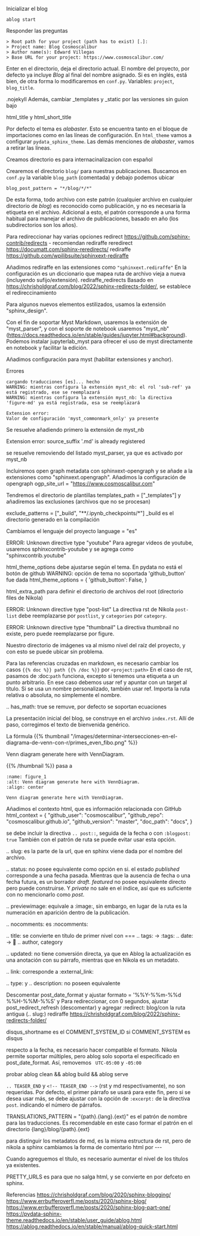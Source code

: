 Inicializar el blog

```
ablog start
```

Responder las preguntas

```
> Root path for your project (path has to exist) [.]:
> Project name: Blog Cosmoscalibur
> Author name(s): Edward Villegas
> Base URL for your project: https://www.cosmoscalibur.com/
```

Enter en el directorio, deja el directorio actual.
El nombre del proyecto, por defecto ya incluye _Blog_ al final del nombre
asignado. Si es en inglés, está bien, de otra forma lo modificaremos en `conf.py`.
Variables: `project`, `blog_title`.

.nojekyll
Además, cambiar _templates y _static por las versiones sin guion bajo

html_title y html_short_title

Por defecto el tema es _alabaster_. Esto se encuentra tanto en el bloque de importaciones
como en las líneas de configuración.
En `html_theme` vamos a configurar `pydata_sphinx_theme`. Las demás menciones de _alabaster_, vamos a retirar las líneas.

Creamos directorio es para internacinalizacion con español

Crearemos el directorio `blog/` para nuestras publicaciones. Buscamos en `conf.py` la variable `blog_path` (comentada) y debajo podemos ubicar

```
blog_post_pattern = "*/blog/*/*"
```
De esta forma, todo archivo con este patrón (cualquier archivo en cualquier directorio de _blog_) es reconocido como publicación, y no es necesaria la etiqueta en el archivo.
Adicional a esto, el patrón corresponde a una forma habitual para manejar el archivo de publicaciones, basado en año (los subdirectorios son los años).

Para redireccionar hay varias opciones
redirect https://github.com/sphinx-contrib/redirects - recomiendan rediraffe
reredirect https://documatt.com/sphinx-reredirects/
rediraffe https://github.com/wpilibsuite/sphinxext-rediraffe

Añadimos rediraffe en las extensiones como `"sphinxext.rediraffe"`
En la configuración es un diccionario que mapea ruta de archivo vieja a nueva (incluyendo sufijo/extensión).
rediraffe_redirects
Basado en https://chrisholdgraf.com/blog/2022/sphinx-redirects-folder/, se establece el redireccinamiento


Para algunos nuevos elementos estilizados, usamos la extensión "sphinx_design".

Con el fin de soportar Myst Markdown, usaremos la extensión de "myst_parser", y con el soporte de notebook usaremos "myst_nb"
(https://docs.readthedocs.io/en/stable/guides/jupyter.html#background). Podemos instalar jupyterlab_myst para ofrecer el uso de myst
directamente en notebook y facilitar la edición.

Añadimos configuración para myst (habilitar extensiones y anchor).


Errores
```
cargando traducciones [es]... hecho
WARNING: mientras configura la extensión myst_nb: el rol 'sub-ref' ya está registrado, ese se reemplazará
WARNING: mientras configura la extensión myst_nb: la directiva 'figure-md' ya está registrada, esa se reemplazará

Extension error:
Valor de configuración 'myst_commonmark_only' ya presente
```

Se resuelve añadiendo primero la extensión de myst_nb

Extension error:
source_suffix '.md' is already registered

se resuelve removiendo del listado myst_parser, ya que es activado por myst_nb

Incluiremos open graph metadata con sphinxext-opengraph y se añade a la extensiones como "sphinxext.opengraph".
Añadimos la configuración de opengraph
ogp_site_url = "https://www.cosmoscalibur.com"

Tendremos el directorio de plantillas
templates_path = ["_templates"]
y añadiremos las exclusiones (archivos que no se procesan)

exclude_patterns = ["_build", "**/.ipynb_checkpoints/*"]
_build es el directorio generado en la compilación

Cambiamos el lenguaje del proyecto language = "es"

ERROR: Unknown directive type "youtube"
Para agregar videos de youtube, usaremos sphinxcontrib-youtube y se agrega como  "sphinxcontrib.youtube"


html_theme_options debe ajustarse según el tema. En pydata no está el botón de github
WARNING: opción de tema no soportada 'github_button' fue dada
html_theme_options = {
    'github_button': False,
}

html_extra_path para definir el directorio de archivos del root (directorio files de Nikola)

ERROR: Unknown directive type "post-list"
La directiva rst de Nikola `post-list` debe reemplazarse por `postlist`, y `categories` por `category`.

ERROR: Unknown directive type "thumbnail"
La directiva thumbnail no existe, pero puede reemplazarse por figure.

Nuestro directorio de imágenes va al mismo nivel del raíz del proyecto, y con esto se puede ubicar sin problema.

Para las referencias cruzadas en markdown, es necesario cambiar los casos `{{% doc %}} path {{% /doc %}}` por
`<project:path>`
En el caso de rst, pasamos de :doc:`path` funciona, excepto si tenemos una etiqueta a un punto arbitrario. En ese caso
debemos usar ref y apuntar con un target al título. Si se usa un nombre personalizado, también usar ref.
Importa la ruta relativa o absoluta, no simplemente el nombre.

.. has_math: true se remuve, por defecto se soportan ecuaciones

La presentación inicial del blog, se construye en el archivo `index.rst`. Allí de paso, corregimos el texto
de bienvenida genérico.

La fórmula {{% thumbnail "/images/determinar-intersecciones-en-el-diagrama-de-venn-con-r/primes_even_fibo.png" %}}<p>Venn diagram generate here with VennDiagram.</p>{{% /thumbnail %}}
pasa a 
```{figure} /images/determinar-intersecciones-en-el-diagrama-de-venn-con-r/primes_even_fibo.png
:name: figure_1
:alt: Venn diagram generate here with VennDiagram.
:align: center

Venn diagram generate here with VennDiagram.
```

Añadimos el contexto html, que es información relacionada con GitHub
html_context = {
    "github_user": "cosmoscalibur",
    "github_repo": "cosmoscalibur.github.io",
    "github_version": "master",
    "doc_path": "docs",
}


se debe incluir la directiva `.. post::`, seguida de la fecha o con `:blogpost: true`
También con el patrón de ruta se puede evitar usar esta opción.

.. slug: es la parte de la url, que en sphinx viene dada por el nombre del archivo.

.. status: no posee equivalente como opción en si. el estado _published_ corresponde a una fecha
pasada. Mientras que la ausencia de fecha o una fecha futura, es un borrador _draft_. _featured_
no posee equivalente directo pero puede construirse. Y _private_ no sale en el índice, así que es
suficiente con no mencionarlo como _post_.

.. previewimage: equivale a :image:, sin embargo, en lugar de la ruta es la numeración en aparición dentro
de la publicación.

.. nocomments: es :nocomments:

.. title: se convierte en título de primer nivel con ===
.. tags: -> :tags:
.. date: -> :date:
.. author, category

.. updated: no tiene conversión directa, ya que en Ablog la actualización es una anotación con su párrafo,
mientras que en Nikola es un metadato.

.. link: corresponde a :external_link:

.. type: y .. description: no poseen equivalente

Descomentar post_date_format y ajustar formato = '%%Y-%%m-%%d %%H-%%M-%%S' y
Para redireccionar, con 0 segundos, ajustar post_redirect_refresh (descomentar)
y agregar :redirect: blog/con la ruta antigua (.. slug:)
rediraffe
https://chrisholdgraf.com/blog/2022/sphinx-redirects-folder/

disqus_shortname es el COMMENT_SYSTEM_ID si COMMENT_SYSTEM es disqus

respecto a la fecha, es necesario hacer compatible el formato. Nikola permite soportar múltiples,
pero ablog solo soporta el especificado en post_date_format. Así, removemos ` UTC-05:00` y `-05:00`

probar
ablog clean && ablog build && ablog serve

`.. TEASER_END` y `<!-- TEASER_END -->` (rst y md respectivamente), no son requeridas.
Por defecto, el primer párrafo se usará para este fin, pero si se desea usar más, se debe
ajustar con la opción de `:excerpt:` de la directiva `post`. indicando el número de párrafos.

TRANSLATIONS_PATTERN = "{path}.{lang}.{ext}" es el patrón de nombre para las traducciones. Es recomendable
en este caso formar el patrón en el directorio
{lang}/blog/{path}.{ext}

para distinguir los metadatos de md, es la misma estructura de rst, pero de nikola a sphinx cambiamos la forma
de comentario html <!-- --> por ---

Cuando agreguemos el título, es necesario aumentar el nivel de los títulos ya existentes.

PRETTY_URLS es para que no salga html, y se convierte en por defceto en sphinx.

Referencias
https://chrisholdgraf.com/blog/2020/sphinx-blogging/
https://www.errbufferoverfl.me/posts/2020/sphinx-blog/
https://www.errbufferoverfl.me/posts/2020/sphinx-blog-part-one/
https://pydata-sphinx-theme.readthedocs.io/en/stable/user_guide/ablog.html
https://ablog.readthedocs.io/en/stable/manual/ablog-quick-start.html

